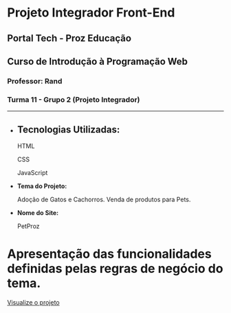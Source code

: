 # Projeto Integrador Front-End
## Portal Tech - Proz Educação
## Curso de Introdução à Programação Web

### Professor: Rand

### Turma 11 - Grupo 2 (Projeto Integrador)

---

- ## **Tecnologias Utilizadas:**

  HTML

  CSS

  JavaScript
  
  
- **Tema do Projeto:**

  Adoção de Gatos e Cachorros.
  Venda de produtos para Pets.
  

- **Nome do Site:**

  PetProz
  



# Apresentação das funcionalidades definidas pelas regras de negócio do tema.

[Visualize o projeto](https://cesar-augusto-costa.github.io/projeto_integrador_FRONT_END_proz_turma11_grupo2/)


